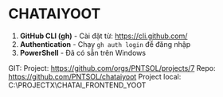 # CHATAIYOOT

1. **GitHub CLI (gh)** - Cài đặt từ: https://cli.github.com/
2. **Authentication** - Chạy `gh auth login` để đăng nhập
3. **PowerShell** - Đã có sẵn trên Windows

GIT: 
Project: https://github.com/orgs/PNTSOL/projects/7
Repo: https://github.com/PNTSOL/chataiyoot
Project local: C:\PROJECTX\CHATAI_FRONTEND_YOOT
